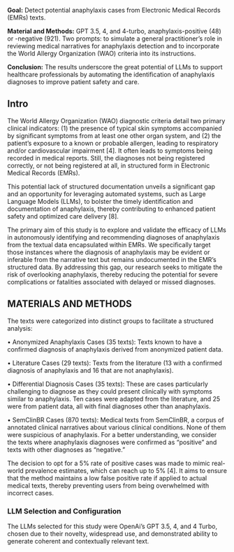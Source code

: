 
**Goal:** Detect potential anaphylaxis cases from Electronic Medical Records (EMRs) texts.

**Material and Methods:** GPT 3.5, 4, and 4-turbo, anaphylaxis-positive (48) or -negative (921). Two prompts:  to simulate a general practitioner’s role in reviewing medical narratives for anaphylaxis detection and to incorporate the World Allergy Organization (WAO) criteria into its instructions.

**Conclusion:** The results underscore the great potential of LLMs to support healthcare professionals by automating the identification of anaphylaxis diagnoses to improve patient safety and care.

## Intro

The World Allergy Organization (WAO) diagnostic criteria detail two primary clinical indicators: (1) the presence of typical skin symptoms accompanied by significant symptoms from at least one other organ system, and (2) the patient’s exposure to a known or probable allergen, leading to respiratory and/or cardiovascular impairment [4]. It often leads to symptoms being recorded in medical reports. Still, the diagnoses not being registered correctly, or not being registered at all, in structured form in Electronic Medical Records (EMRs).

This potential lack of structured documentation unveils a significant gap and an opportunity for leveraging automated systems, such as Large Language Models (LLMs), to bolster the timely identification and documentation of anaphylaxis, thereby contributing to enhanced patient safety and optimized care delivery [8].

The primary aim of this study is to explore and validate the efficacy of LLMs in autonomously identifying and recommending diagnoses of anaphylaxis from the textual data encapsulated within EMRs. We specifically target those instances where the diagnosis of anaphylaxis may be evident or inferable from the narrative text but remains undocumented in the EMR’s structured data. By addressing this gap, our research seeks to mitigate the risk of overlooking anaphylaxis, thereby reducing the potential for severe complications or fatalities associated with delayed or missed diagnoses.

## MATERIALS AND METHODS

The texts were categorized into distinct groups to facilitate a structured analysis:

• Anonymized Anaphylaxis Cases (35 texts): Texts known to have a confirmed diagnosis of anaphylaxis derived from anonymized patient data. 

• Literature Cases (29 texts): Texts from the literature (13 with a confirmed diagnosis of anaphylaxis and 16 that are not anaphylaxis). 

• Differential Diagnosis Cases (35 texts): These are cases particularly challenging to diagnose as they could present clinically with symptoms similar to anaphylaxis. Ten cases were adapted from the literature, and 25 were from patient data, all with final diagnoses other than anaphylaxis. 

• SemClinBR Cases (870 texts): Medical texts from SemClinBR, a corpus of annotated clinical narratives about various clinical conditions. None of them were suspicious of anaphylaxis. For a better understanding, we consider the texts where anaphylaxis diagnoses were confirmed as “positive” and texts with other diagnoses as “negative.”


The decision to opt for a 5% rate of positive cases was made to mimic real-world prevalence estimates, which can reach up to 5% [4]. It aims to ensure that the method maintains a low false positive rate if applied to actual medical texts, thereby preventing users from being overwhelmed with incorrect cases.


### LLM Selection and Configuration

The LLMs selected for this study were OpenAi’s GPT 3.5, 4, and 4 Turbo, chosen due to their novelty, widespread use, and demonstrated ability to generate coherent and contextually relevant text.